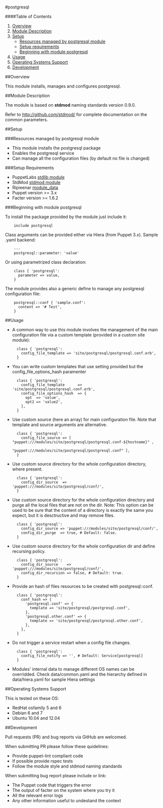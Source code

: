 #postgresql

####Table of Contents

1. [Overview](#overview)
2. [Module Description](#module-description)
3. [Setup](#setup)
    * [Resources managed by postgresql module](#resources-managed-by-postgresql-module)
    * [Setup requirements](#setup-requirements)
    * [Beginning with module postgresql](#beginning-with-module-postgresql)
4. [Usage](#usage)
5. [Operating Systems Support](#operating-systems-support)
6. [Development](#development)

##Overview

This module installs, manages and configures postgresql.


##Module Description

The module is based on **stdmod** naming standards version 0.9.0.

Refer to http://github.com/stdmod/ for complete documentation on the common parameters.


##Setup

###Resources managed by postgresql module
* This module installs the postgresql package
* Enables the postgresql service
* Can manage all the configuration files (by default no file is changed)

###Setup Requirements
* PuppetLabs [stdlib module](https://github.com/puppetlabs/puppetlabs-stdlib)
* StdMod [stdmod module](https://github.com/stdmod/stdmod)
* Ripieenar [module_data](https://github.com/ripienaar/puppet-module-data)
* Puppet version >= 3.x
* Facter version >= 1.6.2

###Beginning with module postgresql

To install the package provided by the module just include it:

        include postgresql

Class arguments can be provided either via Hiera (from Puppet 3.x). Sample .yaml backend:

        ---
        postgresql::parameter: 'value'

Or using parametrized class declaration:

        class { 'postgresql':
          parameter => value,
        }

The module provides also a generic define to manage any postgresql configuration file:

        postgresql::conf { 'sample.conf':
          content => '# Test',
        }


##Usage

* A common way to use this module involves the management of the main configuration file via a custom template (provided in a custom site module):

        class { 'postgresql':
          config_file_template => 'site/postgresql/postgresql.conf.erb',
        }

* You can write custom templates that use setting provided but the config_file_options_hash paramenter

        class { 'postgresql':
          config_file_template      => 'site/postgresql/postgresql.conf.erb',
          config_file_options_hash  => {
            opt  => 'value',
            opt2 => 'value2',
          },
        }

* Use custom source (here an array) for main configuration file. Note that template and source arguments are alternative.

        class { 'postgresql':
          config_file_source => [ "puppet:///modules/site/postgresql/postgresql.conf-${hostname}" ,
                                  "puppet:///modules/site/postgresql/postgresql.conf" ],
        }


* Use custom source directory for the whole configuration directory, where present.

        class { 'postgresql':
          config_dir_source  => 'puppet:///modules/site/postgresql/conf/',
        }

* Use custom source directory for the whole configuration directory and purge all the local files that are not on the dir.
  Note: This option can be used to be sure that the content of a directory is exactly the same you expect, but it is desctructive and may remove files.

        class { 'postgresql':
          config_dir_source => 'puppet:///modules/site/postgresql/conf/',
          config_dir_purge  => true, # Default: false.
        }

* Use custom source directory for the whole configuration dir and define recursing policy.

        class { 'postgresql':
          config_dir_source    => 'puppet:///modules/site/postgresql/conf/',
          config_dir_recursion => false, # Default: true.
        }

* Provide an hash of files resources to be created with postgresql::conf.

        class { 'postgresql':
          conf_hash => {
            'postgresql.conf' => {
              template => 'site/postgresql/postgresql.conf',
            },
            'postgresql.other.conf' => {
              template => 'site/postgresql/postgresql.other.conf',
            },
          },
        }

* Do not trigger a service restart when a config file changes.

        class { 'postgresql':
          config_file_notify => '', # Default: Service[postgresql]
        }

* Modules' internal data to manage different OS names can be overridded.
  Check data/common.yaml and the hierarchy defined in data/hiera.yaml for sample Hiera settings 


##Operating Systems Support

This is tested on these OS:
- RedHat osfamily 5 and 6
- Debian 6 and 7
- Ubuntu 10.04 and 12.04


##Development

Pull requests (PR) and bug reports via GitHub are welcomed.

When submitting PR please follow these quidelines:
- Provide puppet-lint compliant code
- If possible provide rspec tests
- Follow the module style and stdmod naming standards

When submitting bug report please include or link:
- The Puppet code that triggers the error
- The output of facter on the system where you try it
- All the relevant error logs
- Any other information useful to undestand the context
